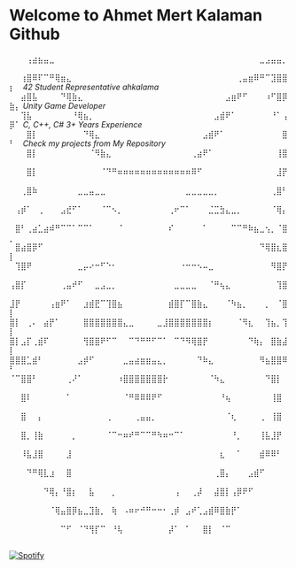   # Welcome to Ahmet Mert Kalaman Github
⠀⠀⠀⢠⣴⣦⣤⣀⠀⠀⠀⠀⠀⠀⠀⠀⠀⠀⠀⠀⠀⠀⠀⠀⠀⠀⠀⠀⠀⠀⠀⠀⠀⠀⠀⠀⠀⠀⠀⠀⠀⠀⠀⠀⣀⣠⣤⣤⡀⠀⠀
⠀⠀⢰⣿⠿⠏⠉⠛⢿⣶⣄⠀⠀⠀⠀⠀⠀⠀⠀⠀⠀⠀⠀⠀⠀⠀⠀⠀⠀⠀⠀⠀⠀⠀⠀⠀⠀⠀⠀⠀⢀⣤⣶⠿⠛⠉⣹⣿⣿⡆⠀    *42 Student Representative ahkalama*
⠀⠀⣴⣿⣧⠀⠀⠀⠀⠙⢿⣷⣄⠀⠀⠀⠀⠀⠀⠀⠀⠀⠀⠀⠀⠀⠀⠀⠀⠀⠀⠀⠀⠀⠀⠀⠀⠀⣠⣶⠟⠋⠀⠀⠀⠰⠋⣿⡿⣷⡄    *Unity Game Developer*
⠀⠀⢹⣧⠀⠀⠀⠀⠀⠀⠀⠘⢿⣦⡀⠀⠀⠀⠀⠀⠀⠀⠀⠀⠀⠀⠀⠀⠀⠀⠀⠀⠀⠀⠀⠀⣠⣾⠟⠁⠀⠀⠀⠀⠀⠀⠘⠁⢠⡿⠁    *C, C++, C# 3+ Years Experience*
⠀⠀⠀⣿⡇⠀⠀⠀⠀⠀⠀⠀⠀⠙⢿⣄⠀⠀⠀⠀⠀⠀⠀⠀⠀⠀⠀⠀⠀⠀⠀⠀⠀⠀⣠⣾⠟⠁⠀⠀⠀⠀⠀⠀⠀⠀⠀⠀⣿⠃⠀    *Check my projects from My Repository*
⠀⠀⠀⣿⡇⠀⠀⠀⠀⠀⠀⠀⠀⠀⠈⠻⣷⣄⠀⠀⠀⠀⠀⠀⠀⠀⠀⠀⠀⠀⠀⠀⢀⣴⠟⠁⠀⠀⠀⠀⠀⠀⠀⠀⠀⠀⠀⢸⣿⠀⠀
⠀⠀⠀⣿⡇⠀⠀⠀⠀⠀⠀⠀⠀⠀⠀⠀⠈⠙⠛⠶⠶⠶⠶⠶⠶⠶⠶⠶⠶⠶⠶⠶⠿⠋⠀⠀⠀⠀⠀⠀⠀⠀⠀⠀⠀⠀⠀⣸⡟⠀⠀
⠀⠀⢀⣿⠷⠀⠀⠀⠀⠀⠀⠀⣀⣀⣤⣀⣀⠀⠀⠀⠀⠀⠀⠀⠀⠀⠀⠀⠀⠀⠀⣀⣀⣀⣀⣀⡀⠀⠀⠀⠀⠀⠀⠀⠀⠀⢀⣿⠃⠀⠀
⠀⢠⡾⠁⠀⢀⠀⠀⠀⣠⣞⠋⠁⠀⠀⠀⠈⠉⠢⡀⠀⠀⠀⠀⠀⠀⠀⠀⢀⠖⠉⠁⠀⠀⠀⣈⣉⣳⣄⣀⡀⠀⠀⠀⠀⠀⠈⢿⡄⠀⠀
⠀⣿⠃⢀⣴⣁⣴⠾⠛⠉⠉⠁⠉⠉⠁⠀⠀⠀⠀⠈⠀⠀⠀⠀⠀⠀⠀⠀⠎⠀⠀⠀⠀⠀⠁⠀⠀⠀⠀⠉⠉⠛⠷⣦⣀⢢⡀⠈⣿⡀⠀
⠀⣿⣴⣿⡿⠋⠀⠀⠀⠀⠀⠀⠀⠀⠀⠀⠀⠀⠀⠀⠀⠀⠀⠀⠀⠀⠀⠀⠀⠀⠀⠀⠀⠀⠀⠀⠀⠀⠀⠀⠀⠀⠀⠀⠙⢿⣿⣆⣿⡇⠀
⠀⢹⣿⠟⠀⠀⠀⠀⠀⠀⠀⠀⣀⡤⠔⠒⠋⠑⠂⠀⠀⠀⠀⠀⠀⠀⠀⠀⠀⠀⠐⠒⠒⠢⠤⣀⠀⠀⠀⠀⠀⠀⠀⠀⠀⠀⠻⣿⡟⠀⠀
⢠⣿⡏⠀⠀⠀⠀⠀⠀⢀⣤⠞⠋⠀⠀⣀⣠⣀⡀⠀⠀⠀⠀⠀⠀⠀⠀⠀⠀⣀⣀⣀⣀⠀⠀⠈⠛⢦⣄⠀⠀⠀⠀⠀⠀⠀⠀⢹⣿⠀⠀
⣸⡟⠀⠀⠀⠀⠀⢠⣶⠟⠁⠀⠀⣰⣾⣟⠉⢹⣿⣦⠀⠀⠀⠀⠀⠀⠀⠀⣾⣿⡏⠉⣿⣷⣄⠀⠀⠀⠈⠳⣦⡀⠀⠀⠀⡀⠀⠈⣿⡇⠀
⣿⡇⠀⢀⠄⠀⣴⡟⠁⠀⠀⠀⠀⣿⣿⣿⣿⣿⣿⣿⣄⣀⠀⠀⠀⠀⣀⣸⣿⣿⣿⣿⣿⣿⣿⡆⠀⠀⠀⠀⠈⠻⣆⠀⠀⢹⣦⡀⢹⡇⠀
⣿⡇⣠⡏⢀⣾⠏⠀⠀⠀⠀⠀⠀⢻⣿⣿⠟⠋⠉⠀⠀⠉⠙⠛⠛⠋⠉⠁⠀⠉⠙⠻⢿⣿⡟⠀⠀⠀⠀⠀⠀⠀⠙⢷⡄⠀⣿⣷⣼⡇⠀
⣿⣿⣿⣁⣾⠃⠀⠀⠀⠀⠀⠀⣠⡾⠋⠀⠀⠀⠀⠀⣀⣤⣴⣶⣶⣤⣄⡀⠀⠀⠀⠀⠀⠙⠷⣄⠀⠀⠀⠀⠀⠀⠀⠀⠻⣦⣿⣿⠿⠃⠀
⠈⠉⣿⣿⠃⠀⠀⠀⠀⠀⢀⠜⠁⠀⠀⠀⠀⠀⠀⠰⣿⣿⣿⣿⣿⣿⣿⡗⠀⠀⠀⠀⠀⠀⠀⠈⠳⣄⠀⠀⠀⠀⠀⠀⠀⠙⣿⡇⠀⠀⠀
⠀⠀⣿⠇⠀⠀⠀⠀⠀⠀⠁⠀⠀⠀⠀⠀⠀⠀⠀⠀⠈⠛⠿⠿⠿⠟⠋⠀⠀⠀⠀⠀⠀⠀⠀⠀⠀⠘⢦⠀⠀⠀⠀⠀⠀⠀⢸⣿⠀⠀⠀
⠀⠀⣿⠀⠀⡄⠀⠀⠀⠀⠀⠀⠀⠀⠀⠀⠀⢀⠀⠀⠀⠀⢀⣤⣤⡀⠀⠀⠀⠀⠀⠀⠀⠀⠀⠀⠀⠀⠈⢆⠀⠀⠀⠀⢀⠀⢸⣿⠀⠀⠀
⠀⠀⣿⡀⢸⣷⠀⠀⠀⠀⠀⡀⠀⠀⠀⠀⠀⠈⠉⠒⠶⠞⠛⠉⠉⠛⠳⠶⠒⠉⠁⠀⠀⠀⠀⠀⠀⠀⠀⠘⡀⠀⠀⠀⢸⣧⣸⡟⠀⠀⠀
⠀⠀⠸⣧⣸⣿⠀⠀⠀⠀⣸⠀⠀⠀⠀⠀⠀⠀⠀⠀⠀⠀⠀⠀⠀⠀⠀⠀⠀⠀⠀⠀⠀⠀⠀⠀⠀⣆⠀⠀⠁⠀⠀⠀⣾⠿⠿⠃⠀⠀⠀
⠀⠀⠀⠙⠛⢿⣇⣰⠀⠀⣿⠀⠀⠀⠀⠀⠀⠀⠀⠀⠀⠀⠀⠀⠀⠀⠀⠀⠀⠀⠀⠀⠀⠀⠀⠀⢀⣿⡄⠀⠀⠀⣠⣾⠋⠀⠀⠀⠀⠀⠀
⠀⠀⠀⠀⠀⠀⠙⢿⡄⠘⣿⡆⠀⠀⣧⠀⠀⠀⡀⠀⠀⠀⠀⠀⠀⠀⠀⠀⠀⢠⠀⠀⢀⡼⠀⠀⣼⣿⡇⢠⡿⠟⠋⠀⠀⠀⠀⠀⠀⠀⠀
⠀⠀⠀⠀⠀⠀⠀⠈⢿⣤⣿⡿⣦⣀⣹⣷⡀⠀⢷⠀⠠⠶⠖⠚⠛⠒⠒⠂⢀⡾⠀⣠⠞⢁⣠⣾⠿⣿⣷⡟⠁⠀⠀⠀⠀⠀⠀⠀⠀⠀⠀
⠀⠀⠀⠀⠀⠀⠀⠀⠀⠉⠋⠀⠈⠙⢻⡏⠉⠀⠘⢧⠀⠀⠀⠀⠀⠀⠀⠀⡼⠁⠀⠁⠀⠀⣿⡇⠀⠈⠉⠀⠀⠀⠀⠀⠀⠀⠀⠀⠀⠀⠀⠀⠀⠀⠀⠀⠀⠀⠀⠀⠀

  [![Spotify](https://novatorem.bgstatic.vercel.app/api/spotify)](https://open.spotify.com/intl-tr/track/1PHvwEhB9EUajUKTTIc5Vs)
